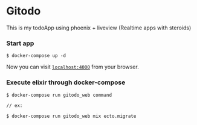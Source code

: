 # Gitodo

This is my todoApp using phoenix + liveview (Realtime apps with steroids)

### Start app
```
$ docker-compose up -d
```

Now you can visit [`localhost:4000`](http://localhost:4000) from your browser.

### Execute elixir through docker-compose
```
$ docker-compose run gitodo_web command

// ex:

$ docker-compose run gitodo_web mix ecto.migrate
```
